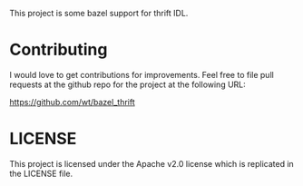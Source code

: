 This project is some bazel support for thrift IDL.

Contributing
============

I would love to get contributions for improvements. Feel free to file
pull requests at the github repo for the project at the following URL:

https://github.com/wt/bazel_thrift

LICENSE
=======

This project is licensed under the Apache v2.0 license which
is replicated in the LICENSE file.
